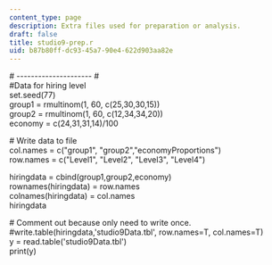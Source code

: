 ```yaml
---
content_type: page
description: Extra files used for preparation or analysis.
draft: false
title: studio9-prep.r
uid: b87b80ff-dc93-45a7-90e4-622d903aa82e
---
```

\# --------------------- #  
#Data for hiring level  
set.seed(77)  
group1 = rmultinom(1, 60, c(25,30,30,15))  
group2 = rmultinom(1, 60, c(12,34,34,20))  
economy = c(24,31,31,14)/100

\# Write data to file  
col.names = c("group1", "group2","economyProportions")  
row.names = c("Level1", "Level2", "Level3", "Level4")

hiringdata = cbind(group1,group2,economy)   
rownames(hiringdata) = row.names  
colnames(hiringdata) = col.names  
hiringdata

\# Comment out because only need to write once.  
#write.table(hiringdata,'studio9Data.tbl', row.names=T, col.names=T)  
y = read.table('studio9Data.tbl')  
print(y)